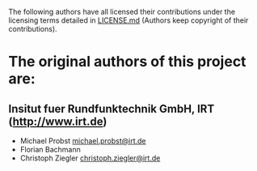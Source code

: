 The following authors have all licensed their contributions under the licensing terms detailed in [LICENSE.md](LICENSE.md) (Authors keep copyright of their contributions).

# The original authors of this project are:

## Insitut fuer Rundfunktechnik GmbH, IRT (http://www.irt.de)
* Michael Probst <michael.probst@irt.de>
* Florian Bachmann
* Christoph Ziegler <christoph.ziegler@irt.de>
